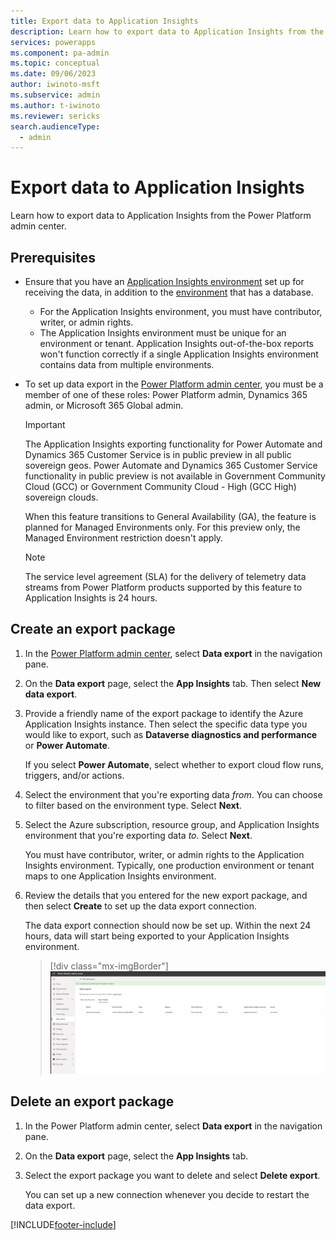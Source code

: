 ```yaml
---
title: Export data to Application Insights 
description: Learn how to export data to Application Insights from the Power Platform admin center.
services: powerapps
ms.component: pa-admin
ms.topic: conceptual
ms.date: 09/06/2023
author: iwinoto-msft
ms.subservice: admin
ms.author: t-iwinoto
ms.reviewer: sericks
search.audienceType: 
  - admin
---
```

# Export data to Application Insights 

Learn how to export data to Application Insights from the Power Platform admin center.

## Prerequisites

- Ensure that you have an [Application Insights environment](/azure/azure-monitor/app/create-workspace-resource) set up for receiving the data, in addition to the [environment](environments-overview.md) that has a database.
  
   - For the Application Insights environment, you must have contributor, writer, or admin rights.
   - The Application Insights environment must be unique for an environment or tenant. Application Insights out-of-the-box reports won't function correctly if a single Application Insights environment contains data from multiple environments.

- To set up data export in the [Power Platform admin center](https://admin.powerplatform.microsoft.com/), you must be a member of one of these roles: Power Platform admin, Dynamics 365 admin, or Microsoft 365 Global admin.

    > [!IMPORTANT] 
    > The Application Insights exporting functionality for Power Automate and Dynamics 365 Customer Service is in public preview in all public sovereign geos.  Power Automate and Dynamics 365 Customer Service functionality in public preview is not available in Government Community Cloud (GCC) or Government Community Cloud - High (GCC High) sovereign clouds.
    >
    > When this feature transitions to General Availability (GA), the feature is planned for Managed Environments only. For this preview only, the Managed Environment restriction doesn't apply.

    > [!NOTE]
    > The service level agreement (SLA) for the delivery of telemetry data streams from Power Platform products supported by this feature to Application Insights is 24 hours.

## Create an export package

1. In the [Power Platform admin center](https://admin.powerplatform.microsoft.com), select **Data export** in the navigation pane.

1. On the **Data export** page, select the **App Insights** tab. Then select **New data export**.

1. Provide a friendly name of the export package to identify the Azure Application Insights instance. Then select the specific data type you would like to export, such as **Dataverse diagnostics and performance** or **Power Automate**.
   
   If you select **Power Automate**, select whether to export cloud flow runs, triggers, and/or actions.
   
1. Select the environment that you're exporting data _from_. You can choose to filter based on the environment type. Select **Next**.

1. Select the Azure subscription, resource group, and Application Insights environment that you're exporting data _to_. Select **Next**.

    You must have contributor, writer, or admin rights to the Application Insights environment. Typically, one production environment or tenant maps to one Application Insights environment. 

1. Review the details that you entered for the new export package, and then select **Create** to set up the data export connection. 

   The data export connection should now be set up. Within the next 24 hours, data will start being exported to your Application Insights environment.

   > [!div class="mx-imgBorder"] 
   > ![Data export success.](media/Step5a_AppInsights.png "Data export success")

## Delete an export package

1. In the Power Platform admin center, select **Data export** in the navigation pane.

1. On the **Data export** page, select the **App Insights** tab. 

1. Select the export package you want to delete and select **Delete export**.

   You can set up a new connection whenever you decide to restart the data export.



[!INCLUDE[footer-include](../includes/footer-banner.md)]
